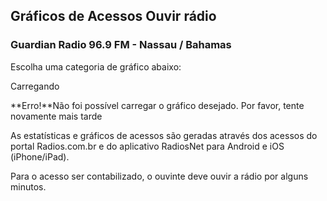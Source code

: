 ## Gráficos de Acessos Ouvir rádio

### Guardian Radio 96.9 FM - Nassau / Bahamas

Escolha uma categoria de gráfico abaixo:

Carregando

**Erro!**Não foi possível carregar o gráfico desejado. Por favor, tente novamente mais tarde

As estatísticas e gráficos de acessos são geradas através dos acessos do portal Radios.com.br e do aplicativo RadiosNet para Android e iOS (iPhone/iPad).

Para o acesso ser contabilizado, o ouvinte deve ouvir a rádio por alguns minutos.